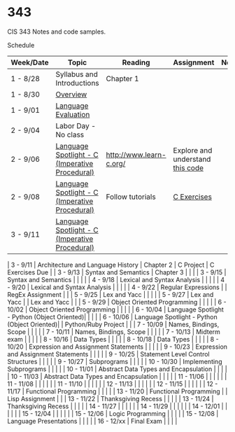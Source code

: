 # 343
CIS 343 Notes and code samples.

Schedule

| Week/Date | Topic | Reading | Assignment | Notes |
|------|-------|---------|------------|-------|
| 1 - 8/28 | Syllabus and Introductions | Chapter 1 | | |
| 1 - 8/30 | [Overview](https://gitpitch.com/irawoodring/343/master?p=overview "Overview slides") | | |
| 1 - 9/01 | [Language Evaluation](https://gitpitch.com/irawoodring/343/master?p=language-evaluation "Language evaluation slides") | | | |
| 2 - 9/04 | Labor Day - No class | | | |
| 2 - 9/06 | [Language Spotlight - C (Imperative Procedural)](https://gitpitch.com/irawoodring/343/master?p=c-lectures "C Lecture") | http://www.learn-c.org/ | Explore and understand [this code](https://github.com/irawoodring/pointer_perils "Pointers in C")| |
| 2 - 9/08 | [Language Spotlight - C (Imperative Procedural)](https://gitpitch.com/irawoodring/343/master?p=c-lectures "C Lecture") | Follow tutorials | [C Exercises](./assignments/reverse-file-in-c.md "Project 1 in C") | |
| 3 - 9/11 | [Language Spotlight - C (Imperative Procedural)](https://gitpitch.com/irawoodring/343/master?p=c-lectures "C Lecture") | | | |











| 3 - 9/11 | Architecture and Language History | Chapter 2 | C Project | C Exercises Due |
| 3 - 9/13 | Syntax and Semantics | Chapter 3 | | |
| 3 - 9/15 | Syntax and Semantics | | | |
| 4 - 9/18 | Lexical and Syntax Analysis | | | |
| 4 - 9/20 | Lexical and Syntax Analysis | | | |
| 4 - 9/22 | Regular Expressions | | RegEx Assignment | |
| 5 - 9/25 | Lex and Yacc | | | |
| 5 - 9/27 | Lex and Yacc | | Lex and Yacc | |
| 5 - 9/29 | Object Oriented Programming | | | |
| 6 - 10/02 | Object Oriented Programming | | | |
| 6 - 10/04 | Language Spotlight - Python (Object Oriented)| | | |
| 6 - 10/06 | Language Spotlight - Python (Object Oriented)| | Python/Ruby Project | |
| 7 - 10/09 | Names, Bindings, Scope | | | |
| 7 - 10/11 | Names, Bindings, Scope | | | |
| 7 - 10/13 | Midterm exam | | | |
| 8 - 10/16 | Data Types | | | |
| 8 - 10/18 | Data Types | | | |
| 8 - 10/20 | Expression and Assignment Statements | | | |
| 9 - 10/23 | Expression and Assignment Statements | | | |
| 9 - 10/25 | Statement Level Control Structures | | | |
| 9 - 10/27 | Subprograms | | | |
| 10 - 10/30 | Implementing Subprograms | | | |
| 10 - 11/01 | Abstract Data Types and Encapsulation | | | |
| 10 - 11/03 | Abstract Data Types and Encapsulation | | | |
| 11 - 11/06 | | | | |
| 11 - 11/08 | | | | |
| 11 - 11/10 | | | | |
| 12 - 11/13 | | | | |
| 12 - 11/15 | | | | |
| 12 - 11/17 | Functional Programming | | | |
| 13 - 11/20 | Functional Programming | | Lisp Assignment | |
| 13 - 11/22 | Thanksgiving Recess | | | |
| 13 - 11/24 | Thanksgiving Recess | | | |
| 14 - 11/27 | | | | |
| 14 - 11/29 | | | | |
| 14 - 12/01 | | | | |
| 15 - 12/04 | | | | |
| 15 - 12/06 | Logic Programming | | | |
| 15 - 12/08 | Language Presentations                                  | | | |
| 16 - 12/xx | Final Exam | | | |

